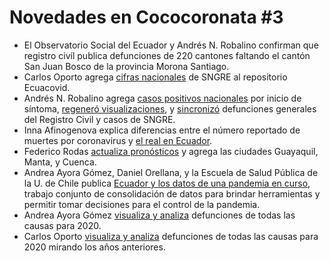 # Novedades en Cococoronata #3

* El Observatorio Social del Ecuador y Andrés N. Robalino confirman que registro civíl publica defunciones de 220 cantones faltando el cantón San Juan Bosco de la provincia Morona Santiago.
* Carlos Oporto agrega [cifras nacionales](https://github.com/andrab/ecuacovid/commits?author=itos) de SNGRE al repositorio Ecuacovid.
* Andrés N. Robalino agrega [casos positivos nacionales](https://github.com/andrab/ecuacovid/commit/d672560fe521fbc2d2f72484eda00972c28bf25f) por inicio de síntoma, [regeneró visualizaciones](https://github.com/andrab/ecuacovid/commits?author=andrasio), y [sincronizó](https://github.com/andrab/ecuacovid/commits?author=andrasio) defunciones generales del Registro Civil y casos de SNGRE.
* Inna Afinogenova explica diferencias entre el número reportado de muertes por coronavirus y [el real en Ecuador](https://twitter.com/ActualidadRT/status/1293369110512963584).
* Federico Rodas [actualiza pronósticos](https://twitter.com/fmrodasphymath/status/1293962112952410114) y agrega las ciudades Guayaquil, Manta, y Cuenca.
* Andrea Ayora Gómez, Daniel Orellana, y la Escuela de Salud Pública de la U. de Chile publica [Ecuador y los datos de una pandemia en curso](http://www.saludpublica.uchile.cl/noticias/166204/ecuador-y-los-datos-de-una-pandemia-en-curso), trabajo conjunto de consolidación de datos para brindar herramientas y permitir tomar decisiones para el control de la pandemia.
* Andrea Ayora Gómez [visualiza y analiza](https://twitter.com/angiegomeza/status/1292850299665883139) defunciones de todas las causas para 2020.
* Carlos Oporto [visualiza y analiza](https://twitter.com/carlosoporto/status/1293734753640816641) defunciones de todas las causas para 2020 mirando los años anteriores.